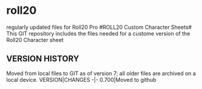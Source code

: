 # roll20 #
regularly updated files for Roll20 Pro
#ROLL20 Custom Character Sheets#
This GIT repository includes the files needed for a custome version of the Roll20 Character sheet

## VERSION HISTORY ##
Moved from local files to GIT as of version 7; all older files are archived on a local device.
VERSION|CHANGES
-|-
0.700|Moved to github
